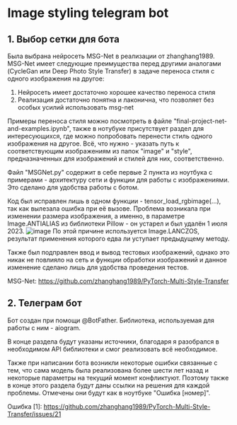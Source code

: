 # Image styling telegram bot

## 1. Выбор сетки для бота
Была выбрана нейросеть MSG-Net в реализации от zhanghang1989.
MSG-Net имеет следующие преимущества перед другими аналогами (CycleGan или Deep Photo Style Transfer) в задаче переноса стиля с одного изображения на другое:
  1. Нейросеть имеет достаточно хорошее качество переноса стиля
  2. Реализация достаточно понятна и лаконична, что позволяет без особых усилий использовать msg-net

Примеры переноса стиля можно посмотреть в файле "final-project-net-and-examples.ipynb", также в нотубуке присутствует раздел для интересующихся, где можно попробовать перенести стиль одного изображения на другое. Всё, что нужно - указать путь к соответствующим изображениям из папок "image" и "style", предназначенных для изображений и стилей для них, соответственно.

Файл "MSGNet.py" содержит в себе первые 2 пункта из ноутбука с примерами - архитектуру сети и функции для работы с изображениями. Это сделано для удобства работы c ботом.

Код был исправлен лишь в одном функции - tensor_load_rgbimage(...), так как вылезала ошибка при её вызове. Проблема возникала при изменении размера изображения, а именно, в параметре Image.ANTIALIAS из библиотеки Pillow - он устарел и был удалён 1 июля 2023. 
![image](https://github.com/tipofyzik/ImageStyling_tgbot/assets/84290230/11452491-057f-4251-97f6-c6f3804ccda6)
По этой причине используется Image.LANCZOS, результат применения которого едва ли уступает предыдущему методу.

Также был подправлен ввод и вывод тестовых изображений, однако это никак не повлияло на сеть и функции обработки изображений и данное изменение сделано лишь для удобства проведения тестов.


MSG-Net:  https://github.com/zhanghang1989/PyTorch-Multi-Style-Transfer


## 2. Телеграм бот
Бот создан при помощи @BotFather. Библиотека, используемая для работы с ним - aiogram.

В конце раздела будут указаны источники, благодаря я разобрался в необходимом API библиотеки и смог реализовать всё необходимое.

Также при написании бота возникли некоторые ошибки связанные с тем, что сама модель была реализована более шести лет назад и некоторые параметры на текущий момент конфликтуют. Поэтому также в конце этого раздела будут даны ссылки на решения для каждой проблемы. Отмечены они будут как в ноутбуке "Ошибка [номер]". 

Ошибка [1]: https://github.com/zhanghang1989/PyTorch-Multi-Style-Transfer/issues/21
